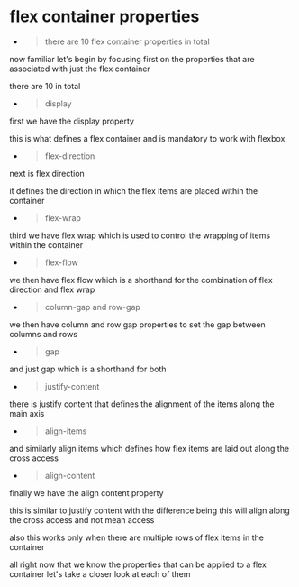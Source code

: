 # flex container properties

- > there are 10 flex container properties in total

now familiar let's begin by focusing first on the
properties that are associated with just the flex container

there are 10 in total

- > display

first we have the display property

this is what defines a flex container and is mandatory to work with flexbox

- > flex-direction

next is flex direction

it defines the direction in which the flex items are placed within the
container

- > flex-wrap

third we have flex wrap which is used to control the wrapping of items within the
container

- > flex-flow

we then have flex flow which is a shorthand for the combination of flex
direction and flex wrap

- > column-gap and row-gap

we then have column and row gap
properties to set the gap between columns and rows

- > gap

and just gap which is a shorthand for
both

- > justify-content

there is justify content that defines the alignment of the items along the main
axis

- > align-items

and similarly align items which defines how flex items
are laid out along the cross access

- > align-content

finally we have the align content
property

this is similar to justify content with the difference being this will align
along the cross access and not mean access

also this works only when there are
multiple rows of flex items in the container

all right now that we know the properties that can be applied to a flex container let's take a closer look at each of them 